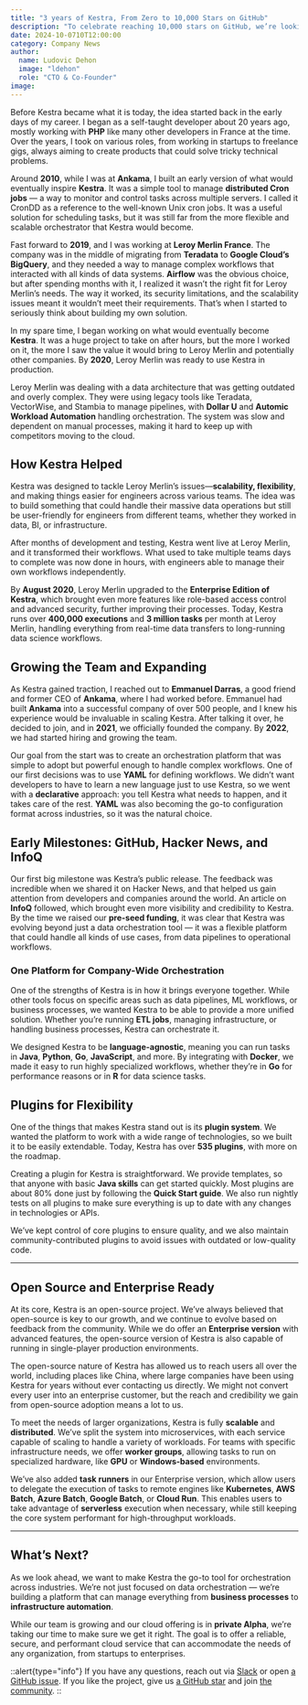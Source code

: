 ```yaml
---
title: "3 years of Kestra, From Zero to 10,000 Stars on GitHub"
description: "To celebrate reaching 10,000 stars on GitHub, we’re looking back at Kestra’s journey — from its early days to becoming a unified orchestration platform."
date: 2024-10-0710T12:00:00
category: Company News
author:
  name: Ludovic Dehon
  image: "ldehon"
  role: "CTO & Co-Founder"
image: 
---
```


Before Kestra became what it is today, the idea started back in the early days of my career. I began as a self-taught developer about 20 years ago, mostly working with **PHP** like many other developers in France at the time. Over the years, I took on various roles, from working in startups to freelance gigs, always aiming to create products that could solve tricky technical problems.

Around **2010**, while I was at **Ankama**, I built an early version of what would eventually inspire **Kestra**. It was a simple tool to manage **distributed Cron jobs** — a way to monitor and control tasks across multiple servers. I called it CronDD as a reference to the well-known Unix cron jobs. It was a useful solution for scheduling tasks, but it was still far from the more flexible and scalable orchestrator that Kestra would become.

Fast forward to **2019**, and I was working at **Leroy Merlin France**. The company was in the middle of migrating from **Teradata** to **Google Cloud’s BigQuery**, and they needed a way to manage complex workflows that interacted with all kinds of data systems. **Airflow** was the obvious choice, but after spending months with it, I realized it wasn’t the right fit for Leroy Merlin’s needs. The way it worked, its security limitations, and the scalability issues meant it wouldn’t meet their requirements. That’s when I started to seriously think about building my own solution.

In my spare time, I began working on what would eventually become **Kestra**. It was a huge project to take on after hours, but the more I worked on it, the more I saw the value it would bring to Leroy Merlin and potentially other companies. By **2020**, Leroy Merlin was ready to use Kestra in production.

Leroy Merlin was dealing with a data architecture that was getting outdated and overly complex. They were using legacy tools like Teradata, VectorWise, and Stambia to manage pipelines, with **Dollar U** and **Automic Workload Automation** handling orchestration. The system was slow and dependent on manual processes, making it hard to keep up with competitors moving to the cloud.

## How Kestra Helped

Kestra was designed to tackle Leroy Merlin’s issues—**scalability, flexibility**, and making things easier for engineers across various teams. The idea was to build something that could handle their massive data operations but still be user-friendly for engineers from different teams, whether they worked in data, BI, or infrastructure.

After months of development and testing, Kestra went live at Leroy Merlin, and it transformed their workflows. What used to take multiple teams days to complete was now done in hours, with engineers able to manage their own workflows independently.

By **August 2020**, Leroy Merlin upgraded to the **Enterprise Edition of Kestra**, which brought even more features like role-based access control and advanced security, further improving their processes. Today, Kestra runs over **400,000 executions** and **3 million tasks** per month at Leroy Merlin, handling everything from real-time data transfers to long-running data science workflows.

## Growing the Team and Expanding

As Kestra gained traction, I reached out to **Emmanuel Darras**, a good friend and former CEO of **Ankama**, where I had worked before. Emmanuel had built **Ankama** into a successful company of over 500 people, and I knew his experience would be invaluable in scaling Kestra. After talking it over, he decided to join, and in **2021**, we officially founded the company. By **2022**, we had started hiring and growing the team.

Our goal from the start was to create an orchestration platform that was simple to adopt but powerful enough to handle complex workflows. One of our first decisions was to use **YAML** for defining workflows. We didn’t want developers to have to learn a new language just to use Kestra, so we went with a **declarative** approach: you tell Kestra what needs to happen, and it takes care of the rest. **YAML** was also becoming the go-to configuration format across industries, so it was the natural choice.

## Early Milestones: GitHub, Hacker News, and InfoQ

Our first big milestone was Kestra’s public release. The feedback was incredible when we shared it on Hacker News, and that helped us gain attention from developers and companies around the world. An article on **InfoQ** followed, which brought even more visibility and credibility to Kestra. By the time we raised our **pre-seed funding**, it was clear that Kestra was evolving beyond just a data orchestration tool — it was a flexible platform that could handle all kinds of use cases, from data pipelines to operational workflows.

### One Platform for Company-Wide Orchestration

One of the strengths of Kestra is in how it brings everyone together. While other tools focus on specific areas such as data pipelines, ML workflows, or business processes, we wanted Kestra to be able to provide a more unified solution. Whether you’re running **ETL jobs**, managing infrastructure, or handling business processes, Kestra can orchestrate it.

We designed Kestra to be **language-agnostic**, meaning you can run tasks in **Java**, **Python**, **Go**, **JavaScript**, and more. By integrating with **Docker**, we made it easy to run highly specialized workflows, whether they’re in **Go** for performance reasons or in **R** for data science tasks.

## Plugins for Flexibility

One of the things that makes Kestra stand out is its **plugin system**. We wanted the platform to work with a wide range of technologies, so we built it to be easily extendable. Today, Kestra has over **535 plugins**, with more on the roadmap.

Creating a plugin for Kestra is straightforward. We provide templates, so that anyone with basic **Java skills** can get started quickly. Most plugins are about 80% done just by following the **Quick Start guide**. We also run nightly tests on all plugins to make sure everything is up to date with any changes in technologies or APIs.

We’ve kept control of core plugins to ensure quality, and we also maintain community-contributed plugins to avoid issues with outdated or low-quality code.

---

## Open Source and Enterprise Ready

At its core, Kestra is an open-source project. We’ve always believed that open-source is key to our growth, and we continue to evolve based on feedback from the community. While we do offer an **Enterprise version** with advanced features, the open-source version of Kestra is also capable of running in single-player production environments.

The open-source nature of Kestra has allowed us to reach users all over the world, including places like China, where large companies have been using Kestra for years without ever contacting us directly. We might not convert every user into an enterprise customer, but the reach and credibility we gain from open-source adoption means a lot to us.

To meet the needs of larger organizations, Kestra is fully **scalable** and **distributed**. We’ve split the system into microservices, with each service capable of scaling to handle a variety of workloads. For teams with specific infrastructure needs, we offer **worker groups**, allowing tasks to run on specialized hardware, like **GPU** or **Windows-based** environments.

We’ve also added **task runners** in our Enterprise version, which allow users to delegate the execution of tasks to remote engines like **Kubernetes**, **AWS Batch**, **Azure Batch**, **Google Batch**, or **Cloud Run**. This enables users to take advantage of **serverless** execution when necessary, while still keeping the core system performant for high-throughput workloads.

---

## What’s Next?

As we look ahead, we want to make Kestra the go-to tool for orchestration across industries. We’re not just focused on data orchestration — we’re building a platform that can manage everything from **business processes** to **infrastructure automation**.

While our team is growing and our cloud offering is in **private Alpha**, we’re taking our time to make sure we get it right. The goal is to offer a reliable, secure, and performant cloud service that can accommodate the needs of any organization, from startups to enterprises.

::alert{type="info"}
If you have any questions, reach out via [Slack](https://kestra.io/slack) or open [a GitHub issue](https://github.com/kestra-io/kestra).
If you like the project, give us [a GitHub star](https://github.com/kestra-io/kestra) and join [the community](https://kestra.io/slack).
::
